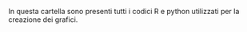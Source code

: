 In questa cartella sono presenti tutti i codici R e python utilizzati per la creazione dei grafici.
